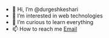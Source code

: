 - 👋 Hi, I’m @durgeshkeshari
- 👀 I’m interested in web technologies
- 🌱 I’m curious to learn everything
- 📫 How to reach me <a href="mailto:dk591136@gmail.com">Email</a>

<!---
durgeshkeshari/durgeshkeshari is a ✨ special ✨ repository because its `README.md` (this file) appears on your GitHub profile.
You can click the Preview link to take a look at your changes.
--->
